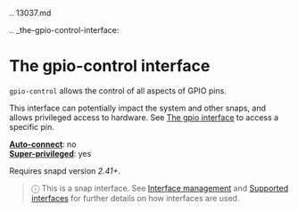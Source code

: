 .. 13037.md

.. _the-gpio-control-interface:

# The gpio-control interface

`gpio-control` allows the control of all aspects of GPIO pins.

This interface can potentially impact the system and other snaps, and allows privileged access to hardware. See [The gpio interface](the-gpio-interface.md) to access a specific pin.

**[Auto-connect](interface-management.md#the-gpio-control-interface-heading--auto-connections)**: no</br>
**[Super-privileged](super-privileged-interfaces.md)**: yes</br>

Requires snapd version _2.41+_.

> ⓘ  This is a snap interface. See [Interface management](interface-management.md) and [Supported interfaces](supported-interfaces.md) for further details on how interfaces are used.